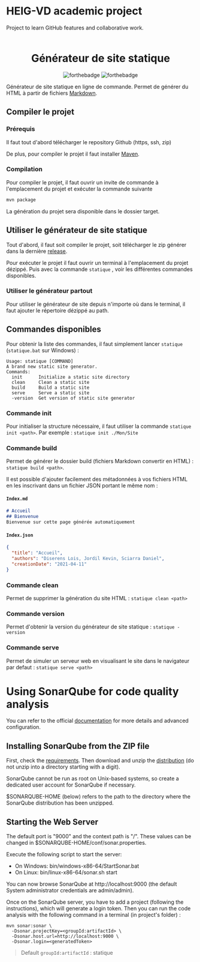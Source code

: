 # HEIG-VD academic project
Project to learn GitHub features and collaborative work.
<br>
<br>

<div align="center">

# Générateur de site statique
![forthebadge](https://forthebadge.com/images/badges/built-with-love.svg)
![forthebadge](https://forthebadge.com/images/badges/uses-brains.svg)

</div>

Générateur de site statique en ligne de commande. Permet de générer du HTML à partir de fichiers [Markdown](https://fr.wikipedia.org/wiki/Markdown).

## Compiler le projet

### Prérequis

Il faut tout d'abord télécharger le repository Github (https, ssh, zip)

De plus, pour compiler le projet il faut installer [Maven](https://maven.apache.org/install.html).

### Compilation

Pour compiler le projet, il faut ouvrir un invite de commande à l'emplacement du projet et exécuter la commande suivante
```sh
mvn package
```
La génération du projet sera disponible dans le dossier target.

## Utiliser le générateur de site statique

Tout d'abord, il faut soit compiler le projet, soit télécharger le zip générer dans la dernière [release](https://github.com/gen-classroom/projet-diserens_jordil_sciarra/releases).

Pour exécuter le projet il faut ouvrir un terminal à l'emplacement du projet dézippé. Puis avec la commande ```statique``` , voir les différentes commandes disponibles.

### Utiliser le générateur partout
Pour utiliser le générateur de site depuis n'importe où dans le terminal, il faut ajouter le répertoire dézippé au path.

## Commandes disponibles

Pour obtenir la liste des commandes, il faut simplement lancer ```statique``` (```statique.bat``` sur Windows) :
```
Usage: statique [COMMAND]
A brand new static site generator.
Commands:
  init      Initialize a static site directory
  clean     Clean a static site
  build     Build a static site
  serve     Serve a static site
  -version  Get version of static site generator
```

### Commande init

Pour initialiser la structure nécessaire, il faut utiliser la commande ```statique init <path>```. Par exemple : ```statique init ./Mon/Site```

### Commande build

Permet de générer le dossier build (fichiers Markdown convertir en HTML) : ```statique build <path>```.

Il est possible d'ajouter facilement des métadonnées à vos fichiers HTML en les inscrivant dans un fichier JSON portant le même nom :
#### **`Index.md`**
```md
# Accueil
## Bienvenue
Bienvenue sur cette page générée automatiquement
```
#### **`Index.json`**
```json
{
  "title": "Accueil",
  "authors": "Diserens Lois, Jordil Kevin, Sciarra Daniel",
  "creationDate": "2021-04-11"
}
```

### Commande clean

Permet de supprimer la génération du site HTML : ```statique clean <path>```

### Commande version

Permet d'obtenir la version du générateur de site statique : ```statique -version```

### Commande serve

Permet de simuler un serveur web en visualisant le site dans le navigateur par defaut : ```statique serve <path>```

# Using SonarQube for code quality analysis
You can refer to the official [documentation](https://docs.sonarqube.org/latest/setup/install-server/) for more details and advanced configuration.

## Installing SonarQube from the ZIP file
First, check the [requirements](https://docs.sonarqube.org/latest/requirements/requirements/). Then download and unzip the [distribution](https://www.sonarqube.org/downloads/) (do not unzip into a directory starting with a digit).

SonarQube cannot be run as root on Unix-based systems, so create a dedicated user account for SonarQube if necessary.

$SONARQUBE-HOME (below) refers to the path to the directory where the SonarQube distribution has been unzipped.

## Starting the Web Server
The default port is "9000" and the context path is "/". These values can be changed in $SONARQUBE-HOME/conf/sonar.properties.

Execute the following script to start the server:
- On Windows: bin/windows-x86-64/StartSonar.bat
- On Linux: bin/linux-x86-64/sonar.sh start

You can now browse SonarQube at http://localhost:9000 (the default System administrator credentials are admin/admin).

Once on the SonarQube server, you have to add a project (following the instructions), which will generate a login token. Then you can run the code analysis with the following command in a terminal (in project's folder) :
```
mvn sonar:sonar \
  -Dsonar.projectKey=<groupId:artifactId> \
  -Dsonar.host.url=http://localhost:9000 \
  -Dsonar.login=<generatedToken>
```

> Default `groupId:artifactId` : statique